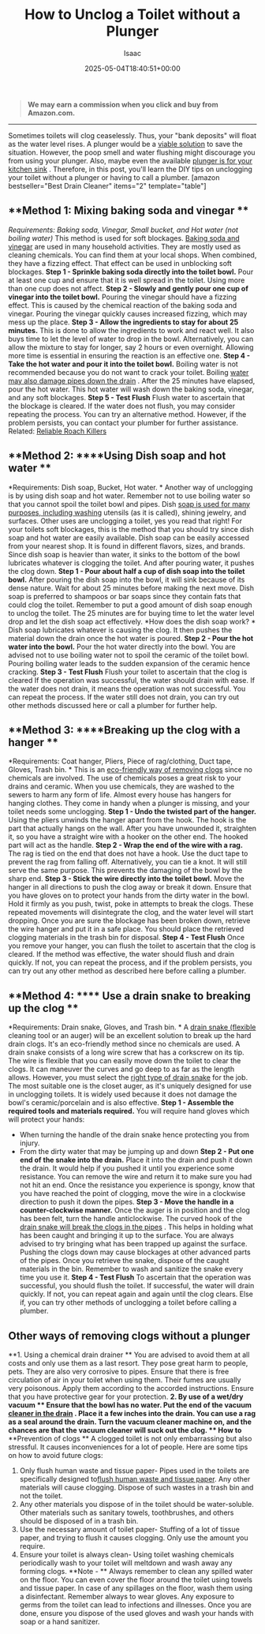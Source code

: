 ﻿---
author: Isaac
layout: post
title: How to Unclog a Toilet without a Plunger
date: '2025-05-04T18:40:51+00:00'
categories:
- Drains
- Guide
tags: []
slug: /how-to-unclog-a-toilet-without-a-plunger/
lastmod: 2025-05-07T12:21:28+03:00
---
> **We may earn a commission when you click and buy from Amazon.com.**
>

---
Sometimes toilets will clog ceaselessly. Thus, your "bank deposits" will float as the water level rises. A plunger would be a
[viable solution](https://aces.nmsu.edu/pubs/_g/G304/welcome.html)
to save the situation.
However, the poop smell and water flushing might discourage you from using your plunger. Also, maybe even the available
[plunger is for your kitchen sink](https://pestpolicy.com/how-to-use-a-plunger/)
.
Therefore, in this post, you'll learn the DIY tips on unclogging your toilet without a plunger or having to call a plumber.
[amazon bestseller="Best Drain Cleaner" items="2" template="table"]
## **Method 1: Mixing baking soda and vinegar **
*Requirements: Baking soda, Vinegar, Small bucket, and Hot water  (not boiling water)*
This method is used for soft blockages.
[Baking soda and vinegar](https://pestpolicy.com/dont-use-vinegar-and-baking-soda-to-clean-clogged-drains/)
are used in many household activities. They are mostly used as cleaning chemicals.
You can find them at your local shops. When combined, they have a fizzing effect. That effect can be used in unblocking soft blockages.
**Step 1 - Sprinkle baking soda directly into the toilet bowl.**
Pour at least one cup and ensure that it is well spread in the toilet. Using more than one cup does not affect.
**Step 2 - Slowly and gently pour one cup of vinegar into the toilet bowl.**
Pouring the vinegar should have a fizzing effect. This is caused by the chemical reaction of the baking soda and vinegar. Pouring the vinegar quickly causes increased fizzing, which may mess up the place.
**Step 3 - Allow the ingredients to stay for about 25 minutes.**
This is done to allow the ingredients to work and react well. It also buys time to let the level of water to drop in the bowl.
Alternatively, you can allow the mixture to stay for longer, say 2 hours or even overnight. Allowing more time is essential in ensuring the reaction is an effective one.
**Step 4 - Take the hot water and pour it into the toilet bowl.**
Boiling water is not recommended because you do not want to crack your toilet. Boiling
[water may also damage pipes down the drain](https://pestpolicy.com/how-to-unclog-a-bathtub-drain-with-standing-water/)
. After the 25 minutes have elapsed, pour the hot water. This hot water will wash down the baking soda, vinegar, and any soft blockages.
**Step 5 - Test Flush**
Flush water to ascertain that the blockage is cleared. If the water does not flush, you may consider repeating the process. You can try an alternative method. However, if the problem persists, you can contact your plumber for further assistance.
Related:
[Reliable Roach Killers](https://pestpolicy.com/best-roach-killer-for-apartments/)
## **Method 2: ****Using Dish soap and hot water **
*Requirements: Dish soap, Bucket, Hot water. *
Another way of unclogging is by using dish soap and hot water. Remember not to use boiling water so that you cannot spoil the toilet bowl and pipes.
Dish
[soap is used for many purposes, including washing](https://pestpolicy.com/best-car-wash-soap/)
utensils (as it is called), shining jewelry, and surfaces. Other uses are unclogging a toilet, yes you read that right!
For your toilets soft blockages, this is the method that you should try since dish soap and hot water are easily available. Dish soap can be easily accessed from your nearest shop. It is found in different flavors, sizes, and brands.
Since dish soap is heavier than water, it sinks to the bottom of the bowl lubricates whatever is clogging the toilet. And after pouring water, it pushes the clog down.
**Step 1 - Pour about half a cup of dish soap into the toilet bowl.**
After pouring the dish soap into the bowl, it will sink because of its dense nature. Wait for about 25 minutes before making the next move. Dish soap is preferred to shampoos or bar soaps since they contain fats that could clog the toilet.
Remember to put a good amount of dish soap enough to unclog the toilet. The 25 minutes are for buying time to let the water level drop and let the dish soap act effectively.
*How does the dish soap work? *
Dish soap lubricates whatever is causing the clog. It then pushes the material down the drain once the hot water is poured.
**Step 2 - Pour the hot water into the bowl.**
Pour the hot water directly into the bowl. You are advised not to use boiling water not to spoil the ceramic of the toilet bowl. Pouring boiling water leads to the sudden expansion of the ceramic hence cracking.
**Step 3 - Test Flush**
Flush your toilet to ascertain that the clog is cleared
If the operation was successful, the water should drain with ease. If the water does not drain, it means the operation was not successful. You can repeat the process. If the water still does not drain, you can try out other methods discussed here or call a plumber for further help.
## **Method 3: ****Breaking up the clog with a hanger **
*Requirements: Coat hanger, Pliers, Piece of rag/clothing, Duct tape, Gloves, Trash bin. *
This is an
[eco-friendly way of removing clogs](https://pestpolicy.com/drano-max-gel-clog-remover-review/)
since no chemicals are involved. The use of chemicals poses a great risk to your drains and ceramic.
When you use chemicals, they are washed to the sewers to harm any form of life. Almost every house has hangers for hanging clothes. They come in handy when a plunger is missing, and your toilet needs some unclogging.
**Step 1 - Undo the twisted part of the hanger.**
Using the pliers unwinds the hanger apart from the hook. The hook is the part that actually hangs on the wall.
After you have unwounded it, straighten it, so you have a straight wire with a hooker on the other end. The hooked part will act as the handle.
**Step 2 - Wrap the end of the wire with a rag.**
The rag is tied on the end that does not have a hook. Use the duct tape to prevent the rag from falling off. Alternatively, you can tie a knot. It will still serve the same purpose. This prevents the damaging of the bowl by the sharp end.
**Step 3 - Stick the wire directly into the toilet bowl.**
Move the hanger in all directions to push the clog away or break it down. Ensure that you have gloves on to protect your hands from the dirty water in the bowl.
Hold it firmly as you push, twist, poke in attempts to break the clogs. These repeated movements will disintegrate the clog, and the water level will start dropping.
Once you are sure the blockage has been broken down, retrieve the wire hanger and put it in a safe place. You should place the retrieved clogging materials in the trash bin for disposal.
**Step 4 - Test Flush**
Once you remove your hanger, you can flush the toilet to ascertain that the clog is cleared. If the method was effective, the water should flush and drain quickly.
If not, you can repeat the process, and if the problem persists, you can try out any other method as described here before calling a plumber.

## **Method 4: **** Use a drain snake to breaking up the clog **
*Requirements: Drain snake, Gloves, and Trash bin. *
A
[drain snake (flexible](https://pestpolicy.com/how-to-snake-a-drain/)
cleaning tool or an auger) will be an excellent solution to break up the hard drain clogs. It's an eco-friendly method since no chemicals are used. A drain snake consists of a long wire screw that has a corkscrew on its tip.
The wire is flexible that you can easily move down the toilet to clear the clogs. It can maneuver the curves and go deep to as far as the length allows. However, you must select the
[right type of drain snake](https://pestpolicy.com/best-drain-snakes/)
for the job.
The most suitable one is the closet auger, as it's uniquely designed for use in unclogging toilets. It is widely used because it does not damage the bowl's ceramic/porcelain and is also effective.
**Step 1 - Assemble the required tools and materials required.**
You will require hand gloves which will protect your hands:
- When turning the handle of the drain snake hence protecting you from injury.
- From the dirty water that may be jumping up and down
**Step 2 - Put one end of the snake into the drain.**
Place it into the drain and push it down the drain. It would help if you pushed it until you experience some resistance. You can remove the wire and return it to make sure you had not hit an end.
Once the resistance you experience is spongy, know that you have reached the point of clogging, move the wire in a clockwise direction to push it down the pipes.
**Step 3 - Move the handle in a counter-clockwise manner.**
Once the auger is in position and the clog has been felt, turn the handle anticlockwise. The curved hook of the
[drain snake will break the clogs in the pipes](https://pestpolicy.com/sink-not-draining-but-pipes-clear/)
. This helps in holding what has been caught and bringing it up to the surface.
You are always advised to try bringing what has been trapped up against the surface. Pushing the clogs down may cause blockages at other advanced parts of the pipes. Once you retrieve the snake, dispose of the caught materials in the bin. Remember to wash and sanitize the snake every time you use it.
**Step 4 - Test Flush**
To ascertain that the operation was successful, you should flush the toilet. If successful, the water will drain quickly. If not, you can repeat again and again until the clog clears. Else if, you can try other methods of unclogging a toilet before calling a plumber.
## **Other ways of removing clogs without a plunger**
**1. Using a chemical drain drainer **
You are advised to avoid them at all costs and only use them as a last resort. They pose great harm to people, pets. They are also very corrosive to pipes.
Ensure that there is free circulation of air in your toilet when using them. Their fumes are usually very poisonous. Apply them according to the accorded instructions. Ensure that you have protective gear for your protection.
**2. By use of a wet/dry vacuum **
Ensure that the bowl has no water. Put the end of the vacuum
[cleaner in the drain](https://pestpolicy.com/thrift-drain-cleaner-review/)
. Place it a few inches into the drain.
You can use a rag as a seal around the drain. Turn the vacuum cleaner machine on, and the chances are that the vacuum cleaner will suck out the clog.
** How to**
**Prevention of clogs **
A clogged toilet is not only embarrassing but also stressful. It causes inconveniences for a lot of people. Here are some tips on how to avoid future clogs:
1. Only flush human waste and tissue paper- Pipes used in the toilets are specifically designed to[flush human waste and tissue paper](https://pestpolicy.com/best-toilet-paper-for-septic/). Any other materials will cause clogging. Dispose of such wastes in a trash bin and not the toilet.
2. Any other materials you dispose of in the toilet should be water-soluble. Other materials such as sanitary towels, toothbrushes, and others should be disposed of in a trash bin.
3. Use the necessary amount of toilet paper- Stuffing of a lot of tissue paper, and trying to flush it causes clogging. Only use the amount you require.
4. Ensure your toilet is always clean- Using toilet washing chemicals periodically wash to your toilet will meltdown and wash away any forming clogs.
**Note - **
Always remember to clean any spilled water on the floor. You can even cover the floor around the toilet using towels and tissue paper. In case of any spillages on the floor, wash them using a disinfectant.
Remember always to wear gloves. Any exposure to germs from the toilet can lead to infections and illnesses. Once you are done, ensure you dispose of the used gloves and wash your hands with soap or a hand sanitizer.